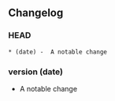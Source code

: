 ## Changelog

### HEAD

```
* (date) -  A notable change
```

### version (date)

* A notable change
